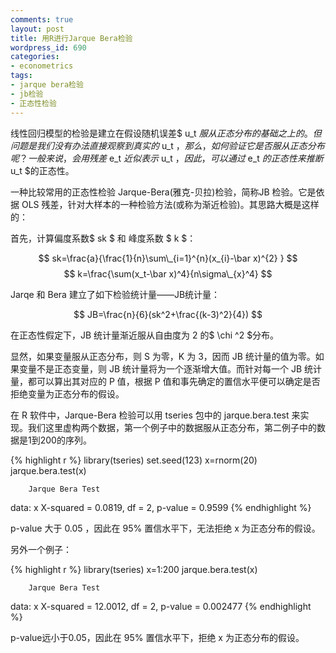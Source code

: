 ```yaml
---
comments: true
layout: post
title: 用R进行Jarque Bera检验
wordpress_id: 690
categories:
- econometrics
tags:
- jarque bera检验
- jb检验
- 正态性检验
---
```


线性回归模型的检验是建立在假设随机误差$ u_t $服从正态分布的基础之上的。但问题是我们没有办法直接观察到真实的$ u_t $，那么，如何验证它是否服从正态分布呢？一般来说，会用残差$ e_t $近似表示$ u_t $，因此，可以通过$ e_t $的正态性来推断$ u_t $的正态性。

一种比较常用的正态性检验 Jarque-Bera(雅克-贝拉)检验，简称JB 检验。它是依据 OLS 残差，针对大样本的一种检验方法(或称为渐近检验)。其思路大概是这样的：

首先，计算偏度系数$ sk $ 和 峰度系数 $ k $：

$$
sk=\frac{a}{\frac{1}{n}\sum\_{i=1}^{n}(x_{i}-\bar x)^{2} }
$$
$$
k=\frac{\sum(x_t-\bar x)^4}{n\sigma\_{x}^4}
$$

Jarqe 和 Bera 建立了如下检验统计量——JB统计量：

$$
JB=\frac{n}{6}(sk^2+\frac{(k-3)^2}{4})
$$

在正态性假定下，JB 统计量渐近服从自由度为 2 的$ \chi ^2 $分布。

显然，如果变量服从正态分布，则 S 为零，K 为 3，因而 JB 统计量的值为零。如果变量不是正态变量，则 JB 统计量将为一个逐渐增大值。而针对每一个 JB 统计量，都可以算出其对应的 P 值，根据 P 值和事先确定的置信水平便可以确定是否拒绝变量为正态分布的假设。

在 R 软件中，Jarque-Bera 检验可以用 tseries 包中的 jarque.bera.test 来实现。我们这里虚构两个数据，第一个例子中的数据服从正态分布，第二例子中的数据是1到200的序列。

{% highlight r %}
 library(tseries)
 set.seed(123)
 x=rnorm(20)
 jarque.bera.test(x)

        Jarque Bera Test

data:  x
X-squared = 0.0819, df = 2, p-value = 0.9599
{% endhighlight %}

p-value 大于 0.05 ，因此在 95% 置信水平下，无法拒绝 x 为正态分布的假设。

另外一个例子：


{% highlight r %}
 library(tseries)
 x=1:200
 jarque.bera.test(x)

        Jarque Bera Test

data:  x
X-squared = 12.0012, df = 2, p-value = 0.002477
{% endhighlight %}

p-value远小于0.05，因此在 95% 置信水平下，拒绝 x 为正态分布的假设。

